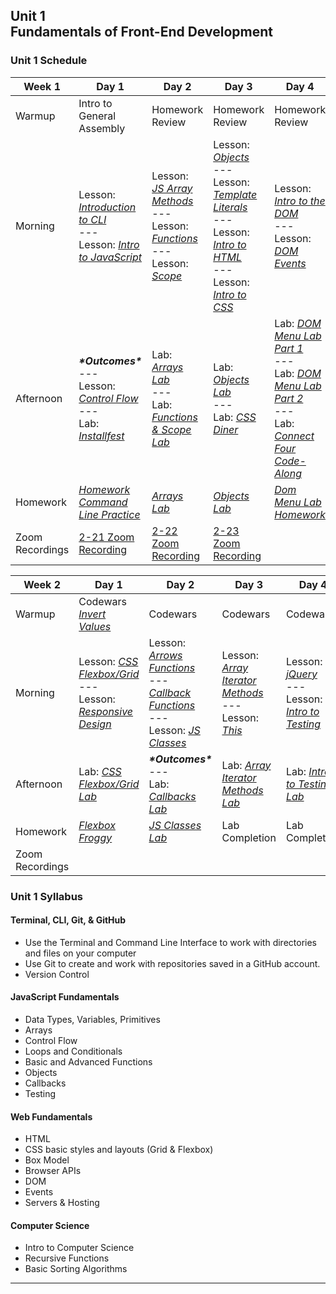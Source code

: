 ## Unit 1 <br> Fundamentals of Front-End Development

### Unit 1 Schedule
| Week 1 | Day 1 | Day 2 | Day 3 | Day 4 |
| -- | -- | -- | -- | -- |
| Warmup | Intro to General Assembly | Homework Review | Homework Review | Homework Review |
| Morning | Lesson: [*Introduction to CLI*](/unit-1/week-1/d1-dev-environment-and-js-fundamentals/1.1-cli-intro-main/readme.md)<br>---<br>Lesson: [*Intro to JavaScript*](/unit-1/week-1/d1-dev-environment-and-js-fundamentals/1.3-js-intro-datatypes.md) | Lesson: [*JS Array Methods*](/unit-1/week-1/d2-js-arrays-and-functions/2.1-js-arrays.md)<br>---<br>Lesson: [*Functions*](/unit-1/week-1/d2-js-arrays-and-functions/2.2-js-functions.md)<br>---<br>Lesson: [*Scope*](/unit-1/week-1/d2-js-arrays-and-functions/2.3-js-scope.md) | Lesson: [*Objects*](/unit-1/week-1/d3-js-objects-and-html-css/3.1-js-objects.md)<br>---<br>Lesson: [*Template Literals*](/unit-1/week-1/d3-js-objects-and-html-css/3.2-js-template-literals.md)<br>---<br>Lesson: [*Intro to HTML*](/unit-1/week-1/d3-js-objects-and-html-css/3.3-intro-to-html.md)<br>---<br>Lesson: [*Intro to CSS*](/unit-1/week-1/d3-js-objects-and-html-css/3.4-intro-to-css.md) | Lesson: [*Intro to the DOM*](/unit-1/week-1/d4-dom-and-browser-games/4.1-dom-intro.md)<br>---<br>Lesson: [*DOM Events*](/unit-1/week-1/d4-dom-and-browser-games/4.2-dom-events.md)|
| Afternoon | ***\*Outcomes\****<br>---<br>Lesson: [*Control Flow*](/unit-1/week-1/d1-dev-environment-and-js-fundamentals/1.4-js-control-flow.md)<br>---<br>Lab: [*Installfest*](/unit-1/week-1/d1-dev-environment-and-js-fundamentals/1.2-installfest-mac.md) | Lab: [*Arrays Lab*](https://git.generalassemb.ly/SEIR-2-21-23/Week1-Homework2-Arrays-Lab)<br>---<br>Lab: [*Functions & Scope Lab*](/unit-1/week-1/d2-js-arrays-and-functions/2.5-js-functions-lab.md) | Lab: [*Objects Lab*](https://git.generalassemb.ly/SEIR-2-21-23/Week1-Homework3-Objects-Lab)<br>---<br>Lab: [*CSS Diner*](https://flukeout.github.io/) | Lab: [*DOM Menu Lab Part 1*](/unit-1/week-1/d4-dom-and-browser-games/4.4-dom-menu-lab-part-1.md)<br>---<br>Lab: [*DOM Menu Lab Part 2*](/unit-1/week-1/d4-dom-and-browser-games/4.5-dom-menu-lab-part-2.md)<br>---<br>Lab: [*Connect Four Code-Along*](/unit-1/week-1/d4-dom-and-browser-games/4.6-connect-four-code-along.md) |
| Homework | [*Homework Command Line Practice*](https://git.generalassemb.ly/SEIR-2-21-23/hw-command-line-practice/blob/main/README.md) | [*Arrays Lab*](https://git.generalassemb.ly/SEIR-2-21-23/Week1-Homework2-Arrays-Lab) | [*Objects Lab*](https://git.generalassemb.ly/SEIR-2-21-23/Week1-Homework3-Objects-Lab) | [*Dom Menu Lab Homework*](https://git.generalassemb.ly/SEIR-2-21-23/dom-menu-lab-hw4/blob/main/README.md) | |
| Zoom Recordings | [2-21 Zoom Recording](https://generalassembly.zoom.us/rec/share/p3oyxuOH10FOYy_x_5SEeuVdaAXGMa7pO6Gugshuc5oPmqLxxw0581DdSzOH69_o.2JNFPiuPGdEgLx7h) | [2-22 Zoom Recording](https://generalassembly.zoom.us/rec/share/N7N-CEddVD0FZD0nLBJxkB9-hwDhBUtA2SI1rcQljv97IJ_2ed5lROjWvz0vDybm.S8JIZhRJTCcl6F5i) | [2-23 Zoom Recording](https://generalassembly.zoom.us/rec/share/A9URc5Q1K1_lA1gfMHbUDILEETMXk0ZWd6lVXROMmjH7PjrinE7kkb-hClTcjfBy.wXzRmsna3kSe8yQj) | |


| Week 2 | Day 1 | Day 2 | Day 3 | Day 4 | Day 5 |
| -- | -- | -- | -- | -- | -- |
| Warmup | Codewars [*Invert Values*](https://www.codewars.com/kata/5899dc03bc95b1bf1b0000ad/train/javascript) | Codewars | Codewars | Codewars | Codewars |
| Morning | Lesson: [*CSS Flexbox/Grid*](https://git.generalassemb.ly/SEIR-2-21-23/course-materials/blob/main/unit-1/Week-2/d1-css-layout/css-flexbox-grid.md)<br>---<br>Lesson: [*Responsive Design*](https://git.generalassemb.ly/SEIR-2-21-23/course-materials/blob/main/unit-1/Week-2/d1-css-layout/responsive-design.md) | Lesson: [*Arrows Functions*](https://git.generalassemb.ly/SEIR-2-21-23/course-materials/blob/main/unit-1/Week-2/d2-js-continued/arrow-functions.md)<br>---<br> [*Callback Functions*](https://git.generalassemb.ly/SEIR-2-21-23/course-materials/blob/main/unit-1/Week-2/d2-js-continued/callbackfunctions.md) <br>---<br>Lesson: [*JS Classes*](https://git.generalassemb.ly/SEIR-2-21-23/course-materials/blob/main/unit-1/Week-2/d2-js-continued/js-classes.md) | Lesson: [*Array Iterator Methods*](https://git.generalassemb.ly/SEIR-2-21-23/course-materials/blob/main/unit-1/Week-2/d3-array-iterator-methods/array-iterator-methods.md)<br>---<br>Lesson: [*This*](https://git.generalassemb.ly/SEIR-2-21-23/course-materials/blob/main/unit-1/Week-2/d3-array-iterator-methods/this.md) | Lesson: [*jQuery*](https://git.generalassemb.ly/SEIR-2-21-23/course-materials/blob/main/unit-1/Week-2/d4-jquery-testing/j-query.md)<br>---<br>Lesson: [*Intro to Testing*](https://git.generalassemb.ly/SEIR-2-21-23/course-materials/blob/main/unit-1/Week-2/d4-jquery-testing/testing-lecture.md) | [*Project 1*](https://git.generalassemb.ly/SEIR-2-21-23/course-materials/blob/main/unit-1/Week-2/project-1/project-1-requirements.md) |
| Afternoon | Lab: [*CSS Flexbox/Grid Lab*](https://git.generalassemb.ly/SEIR-2-21-23/course-materials/blob/main/unit-1/Week-2/d1-css-layout/flexbox-grid-lab.md) | ***\*Outcomes\****<br>---<br> Lab: [*Callbacks Lab*](https://git.generalassemb.ly/SEIR-2-21-23/course-materials/blob/main/unit-1/Week-2/d2-js-continued/callbacks-lab.md) | Lab: [*Array Iterator Methods Lab*](https://git.generalassemb.ly/SEIR-2-21-23/Week2-Homework2-array-iterator-methods-lab) | Lab: [*Intro to Testing Lab*](https://git.generalassemb.ly/SEIR-2-21-23/course-materials/blob/main/unit-1/Week-2/d4-jquery-testing/testing-lab.md) | Lab: [*Guide to building a browser game*](https://git.generalassemb.ly/SEIR-2-21-23/course-materials/blob/main/unit-1/Week-2/project-1/guide-to-building-a-browser-game.md)
| Homework | [*Flexbox Froggy*](https://flexboxfroggy.com/) | [*JS Classes Lab*](https://git.generalassemb.ly/SEIR-2-21-23/Week1-Homework2-Arrays-Lab) | Lab Completion | Lab Completion | Lab Completion |
| Zoom Recordings | | | | |

### Unit 1 Syllabus

#### Terminal, CLI, Git, & GitHub
- Use the Terminal and Command Line Interface to work with directories and files on your computer
- Use Git to create and work with repositories saved in a GitHub account.
- Version Control
  
#### JavaScript Fundamentals
- Data Types, Variables, Primitives
- Arrays
- Control Flow
- Loops and Conditionals
- Basic and Advanced Functions
- Objects
- Callbacks
- Testing
  
#### Web Fundamentals
- HTML
- CSS basic styles and layouts (Grid & Flexbox)
- Box Model
- Browser APIs
- DOM
- Events
- Servers & Hosting

#### Computer Science
- Intro to Computer Science
- Recursive Functions
- Basic Sorting Algorithms
<hr>
